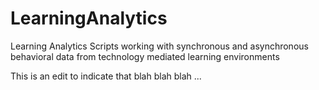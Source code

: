 LearningAnalytics
=================

Learning Analytics Scripts working with synchronous and asynchronous behavioral data from technology mediated learning environments

This is an edit to indicate that blah blah blah ... 
